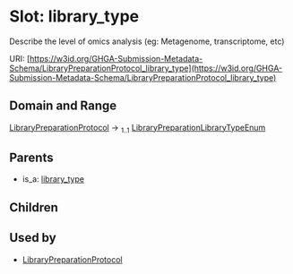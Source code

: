 
# Slot: library_type


Describe the level of omics analysis (eg: Metagenome, transcriptome, etc)

URI: [https://w3id.org/GHGA-Submission-Metadata-Schema/LibraryPreparationProtocol_library_type](https://w3id.org/GHGA-Submission-Metadata-Schema/LibraryPreparationProtocol_library_type)


## Domain and Range

[LibraryPreparationProtocol](LibraryPreparationProtocol.md) &#8594;  <sub>1..1</sub> [LibraryPreparationLibraryTypeEnum](LibraryPreparationLibraryTypeEnum.md)

## Parents

 *  is_a: [library_type](library_type.md)

## Children


## Used by

 * [LibraryPreparationProtocol](LibraryPreparationProtocol.md)

